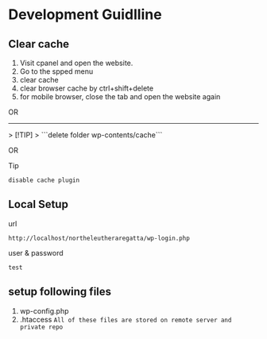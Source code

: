 # Development Guidlline

## Clear cache 
1. Visit cpanel and open the website.
2. Go to the spped menu
3. clear cache
4. clear browser cache by ctrl+shift+delete
5. for mobile browser, close the tab and open the website again

OR
<hr>
> [!TIP]
> ```delete folder wp-contents/cache```

OR
> [!TIP]
> ```disable cache plugin ```



## Local Setup

url
```
http://localhost/northeleutheraregatta/wp-login.php
```

user & password
```
test
```

## setup following files
1. wp-config.php
2. .htaccess
```All of these files are stored on remote server and private repo```

